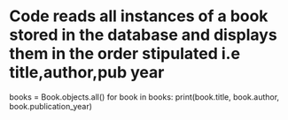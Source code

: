 # Code reads all instances of a book stored in the database and displays them in the order stipulated i.e title,author,pub year
books = Book.objects.all()
for book in books:
    print(book.title, book.author, book.publication_year)